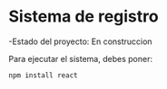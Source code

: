 <h1> Sistema de registro </h1>

-Estado del proyecto: En construccion

Para ejecutar el sistema, debes poner:

```npm install react```
